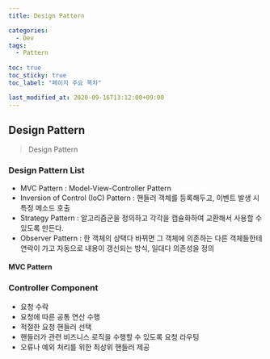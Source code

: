 ```yaml
---
title: Design Pattern

categories:
  - Dev
tags:
  - Pattern
  
toc: true
toc_sticky: true
toc_label: "페이지 주요 목차"

last_modified_at: 2020-09-16T13:12:00+09:00
---
```


## Design Pattern ##

> Design Pattern

### Design Pattern List ###

- MVC Pattern : Model-View-Controller Pattern
- Inversion of Control (IoC) Pattern : 핸들러 객체를 등록해두고, 이벤트 발생 시 특정 메소드 호출
- Strategy Pattern : 알고리즘군을 정의하고 각각을 캡슐화하여 교환해서 사용할 수 있도록 만든다.
- Observer Pattern : 한 객체의 상택다 바뀌면 그 객체에 의존하는 다른 객체들한테 연락이 가고 자동으로 내용이 갱신되는 방식, 일대다 의존성을 정의

#### MVC Pattern ####

### Controller Component ###

- 요청 수락
- 요청에 따른 공통 연산 수행
- 적절한 요청 핸들러 선택
- 핸들러가 관련 비즈니스 로직을 수행할 수 있도록 요청 라우팅
- 오류나 예외 처리를 위한 최상위 핸들러 제공

